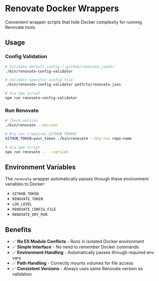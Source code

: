 # Renovate Docker Wrappers

Convenient wrapper scripts that hide Docker complexity for running Renovate tools.

## Usage

### Config Validation

```bash
# Validate default config (.github/renovate.json5)
./bin/renovate-config-validator

# Validate specific config file  
./bin/renovate-config-validator path/to/renovate.json

# Via npm script
npm run renovate-config-validator
```

### Run Renovate

```bash
# Check version
./bin/renovate --version

# Dry run (requires GITHUB_TOKEN)
GITHUB_TOKEN=your_token ./bin/renovate --dry-run repo-name

# Via npm script  
npm run renovate -- --version
```

## Environment Variables

The `renovate` wrapper automatically passes through these environment variables to Docker:

- `GITHUB_TOKEN`
- `RENOVATE_TOKEN` 
- `LOG_LEVEL`
- `RENOVATE_CONFIG_FILE`
- `RENOVATE_DRY_RUN`

## Benefits

- ✅ **No ES Module Conflicts** - Runs in isolated Docker environment
- ✅ **Simple Interface** - No need to remember Docker commands
- ✅ **Environment Handling** - Automatically passes through required env vars
- ✅ **Path Handling** - Correctly mounts volumes for file access
- ✅ **Consistent Versions** - Always uses same Renovate version as validation
